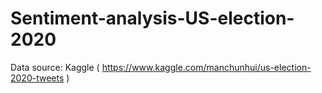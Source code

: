 # Sentiment-analysis-US-election-2020

Data source: Kaggle
( https://www.kaggle.com/manchunhui/us-election-2020-tweets )
